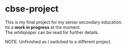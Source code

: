 # cbse-project
This is my final project for my senior secondary education.<br>
Its a **work in progress** at the moment.<br>
The _whitepaper_ can be read for further details.

NOTE: Unfinished as I switched to a different project.
